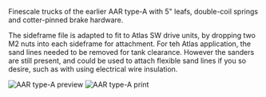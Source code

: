 Finescale trucks of the earlier AAR type-A with 5" leafs, double-coil springs and cotter-pinned brake hardware. 

The sideframe file is adapted to fit to Atlas SW drive units, by dropping two M2 nuts into each sideframe for attachment.  For teh Atlas application, the sand lines needed to be removed for tank clearance.  However the sanders are still present, and could be used to attach flexible sand lines if you so desire, such as with using electrical wire insulation.

![AAR type-A preview](https://github.com/user-attachments/assets/d68b6006-7029-46e1-a9b6-6829777a140c)
![AAR type-A print](https://github.com/user-attachments/assets/d6915bc9-8919-4935-94a1-e29e8466d38e)
